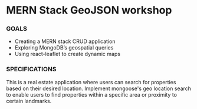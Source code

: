 # MERN Stack GeoJSON workshop

### GOALS
- Creating a MERN stack CRUD application 
- Exploring MongoDB’s geospatial queries
- Using react-leaflet to create dynamic maps

### SPECIFICATIONS
This is a  real estate application where users can search for properties based on their desired location. Implement mongoose's geo location search to enable users to find properties within a specific area or proximity to certain landmarks.

